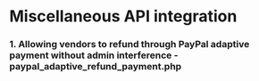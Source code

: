 # Miscellaneous API integration

### 1. Allowing vendors to refund through PayPal adaptive payment without admin interference - paypal_adaptive_refund_payment.php
